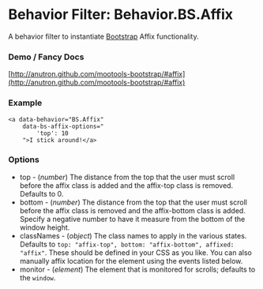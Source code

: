Behavior Filter: Behavior.BS.Affix
===================================

A behavior filter to instantiate [Bootstrap](http://twitter.github.com/bootstrap/#affix) Affix functionality.

### Demo / Fancy Docs

[http://anutron.github.com/mootools-bootstrap/#affix](http://anutron.github.com/mootools-bootstrap/#affix)


### Example

	<a data-behavior="BS.Affix"
		data-bs-affix-options="
			'top': 10
		">I stick around!</a>

### Options

* top - (*number*) The distance from the top that the user must scroll before the affix class is added and the affix-top class is removed. Defaults to 0.
* bottom - (*number*) The distance from the top that the user must scroll before the affix class is removed and the affix-bottom class is added. Specify a negative number to have it measure from the bottom of the window height.
* classNames - (*object*) The class names to apply in the various states. Defaults to `top: "affix-top", bottom: "affix-bottom", affixed: "affix"`. These should be defined in your CSS as you like. You can also manually affix location for the element using the events listed below.
* monitor - (*element*) The element that is monitored for scrolls; defaults to the `window`.
